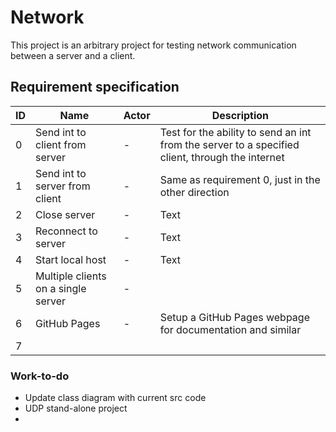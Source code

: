 # Network

This project is an arbitrary project for testing network communication between a server and a client.

## Requirement specification

|ID|Name|Actor|Description|
|---|---|---|---|
|0|Send int to client from server|-|Test for the ability to send an int from the server to a specified client, through the internet|
|1|Send int to server from client|-|Same as requirement 0, just in the other direction|
|2|Close server|-|Text|
|3|Reconnect to server|-|Text|
|4|Start local host|-|Text|
|5|Multiple clients on a single server|-||
|6|GitHub Pages|-|Setup a GitHub Pages webpage for documentation and similar|
|7||||


### Work-to-do

* Update class diagram with current src code
* UDP stand-alone project
* 